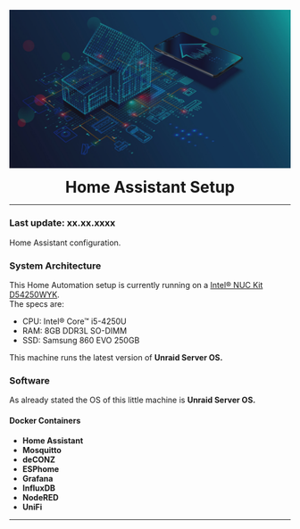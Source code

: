 <p align="center">
	<img src=".github/Smart-Home_V1.jpg" width="550">
	<h1 align=center style="margin: 0;"> Home Assistant Setup</h1>
</p>

---
### Last update: xx.xx.xxxx
Home Assistant configuration.

### System Architecture

This Home Automation setup is currently running on a [Intel® NUC Kit D54250WYK][intelnuc].<br>
The specs are:
- CPU: Intel® Core™ i5-4250U
- RAM: 8GB DDR3L SO-DIMM
- SSD: Samsung 860 EVO 250GB 

This machine runs the latest version of **Unraid Server OS.**

### Software
As already stated the OS of this little machine is **Unraid Server OS.**<br>

#### Docker Containers
- **Home Assistant**
- **Mosquitto** 
- **deCONZ** 
- **ESPhome** 
- **Grafana** 
- **InfluxDB** 
- **NodeRED** 
- **UniFi** 


---

[intelnuc]: https://ark.intel.com/content/www/us/en/ark/products/76977/intel-nuc-kit-d54250wyk.html
